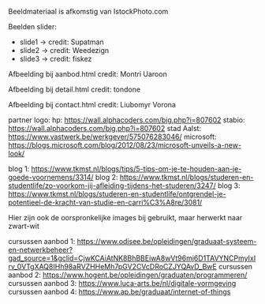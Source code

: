 Beeldmateriaal is afkomstig van IstockPhoto.com

Beelden slider:
- slide1 -> credit: Supatman
- slide2 -> credit: Weedezign
- slide3 -> credit: fiskez

Afbeelding bij aanbod.html
    credit: Montri Uaroon

Afbeelding bij detail.html
    credit: tondone

Afbeelding bij contact.html
    credit: Liubomyr Vorona

partner logo:
    hp: https://wall.alphacoders.com/big.php?i=807602
    stabio: https://wall.alphacoders.com/big.php?i=807602
    stad Aalst: https://www.vastwerk.be/werkgever/575076283046/
    microsoft: https://blogs.microsoft.com/blog/2012/08/23/microsoft-unveils-a-new-look/

blog 1: https://www.tkmst.nl/blogs/tips/5-tips-om-je-te-houden-aan-je-goede-voornemens/3314/
blog 2: https://www.tkmst.nl/blogs/studeren-en-studentlife/zo-voorkom-jij-afleiding-tijdens-het-studeren/3247/
blog 3: https://www.tkmst.nl/blogs/studeren-en-studentlife/ontgrendel-je-potentieel-de-kracht-van-studie-en-carri%C3%A8re/3081/

Hier zijn ook de oorspronkelijke images bij gebruikt, maar herwerkt naar zwart-wit

cursussen aanbod 1: https://www.odisee.be/opleidingen/graduaat-systeem-en-netwerkbeheer?gad_source=1&gclid=CjwKCAiAtNK8BhBBEiwA8wVt96mj6D1TAVYNCPmyIxIrv_0VTgXAQ8IHh98aRVZHHeMh7pGV2CVcDRoCZJYQAvD_BwE
cursussen aanbod 2: https://www.hogent.be/opleidingen/graduaten/programmeren/
cursussen aanbod 3: https://www.luca-arts.be/nl/digitale-vormgeving
cursussen aanbod 4: https://www.ap.be/graduaat/internet-of-things